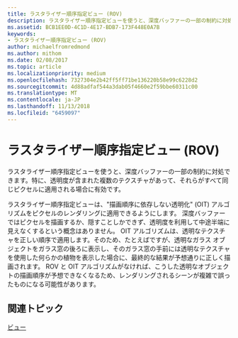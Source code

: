 ```yaml
---
title: ラスタライザー順序指定ビュー (ROV)
description: ラスタライザー順序指定ビューを使うと、深度バッファーの一部の制約に対処できます。特に、透明度が含まれた複数のテクスチャがあって、それらがすべて同じピクセルに適用される場合に有効です。
ms.assetid: BCB1EE0D-4C1D-4E17-BDB7-173F448E0A7B
keywords:
- ラスタライザー順序指定ビュー (ROV)
author: michaelfromredmond
ms.author: mithom
ms.date: 02/08/2017
ms.topic: article
ms.localizationpriority: medium
ms.openlocfilehash: 7327304e2b42ff5ff71be136220b58e99c6228d2
ms.sourcegitcommit: 4d88adfaf544a3dab05f4660e2f59bbe60311c00
ms.translationtype: MT
ms.contentlocale: ja-JP
ms.lasthandoff: 11/13/2018
ms.locfileid: "6459097"
---
```

# <a name="rasterizer-ordered-view-rov"></a>ラスタライザー順序指定ビュー (ROV)


ラスタライザー順序指定ビューを使うと、深度バッファーの一部の制約に対処できます。特に、透明度が含まれた複数のテクスチャがあって、それらがすべて同じピクセルに適用される場合に有効です。

ラスタライザー順序指定ビューは、"描画順序に依存しない透明化" (OIT) アルゴリズムをピクセルのレンダリングに適用できるようにします。 深度バッファーではピクセルを描画するか、隠すことしかできず、透明度を利用して中途半端に見えなくするという概念はありません。 OIT アルゴリズムは、透明なテクスチャを正しい順序で適用します。そのため、たとえばですが、透明なガラス オブジェクトをガラス窓の後ろに表示し、そのガラス窓の手前には透明なテクスチャを使用した何らかの植物を表示した場合に、最終的な結果が予想通りに正しく描画されます。 ROV と OIT アルゴリズムがなければ、こうした透明なオブジェクトの描画順序が予想できなくなるため、レンダリングされるシーンが複雑で誤ったものになる可能性があります。

## <a name="span-idrelated-topicsspanrelated-topics"></a><span id="related-topics"></span>関連トピック


[ビュー](views.md)

 

 




